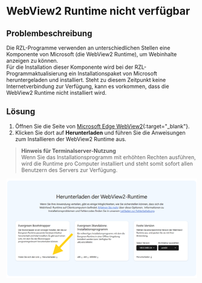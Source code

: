 # WebView2 Runtime nicht verfügbar

## Problembeschreibung

Die RZL-Programme verwenden an unterschiedlichen Stellen eine Komponente von Microsoft (die WebView2 Runtime), um Webinhalte anzeigen zu können.  
Für die Installation dieser Komponente wird bei der RZL-Programmaktualisierung ein Installationspaket von Microsoft heruntergeladen und installiert. Steht zu diesem Zeitpunkt keine Internetverbindung zur Verfügung, kann es vorkommen, dass die WebView2 Runtime nicht installiert wird.

## Lösung

1. Öffnen Sie die Seite von [Microsoft Edge WebView2](https://developer.microsoft.com/de-de/microsoft-edge/webview2/#download-section){:target="_blank"}.
2. Klicken Sie dort auf **Herunterladen** und führen Sie die Anweisungen zum Installieren der WebView2 Runtime aus.   

> **Hinweis für Terminalserver-Nutzung**  
Wenn Sie das Installationsprogramm mit erhöhten Rechten ausführen, wird die Runtime pro Computer installiert und steht somit sofort allen Benutzern des Servers zur Verfügung.

![WebView2 Runtime](img/kb018_WebView2Runtime.png)

